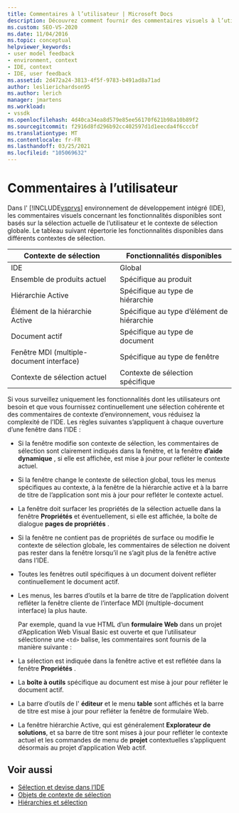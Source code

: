 ```yaml
---
title: Commentaires à l’utilisateur | Microsoft Docs
description: Découvrez comment fournir des commentaires visuels à l’utilisateur sur les fonctionnalités disponibles dans l’environnement de développement intégré (IDE) de Visual Studio.
ms.custom: SEO-VS-2020
ms.date: 11/04/2016
ms.topic: conceptual
helpviewer_keywords:
- user model feedback
- environment, context
- IDE, context
- IDE, user feedback
ms.assetid: 2d472a24-3813-4f5f-9783-b491ad8a71ad
author: leslierichardson95
ms.author: lerich
manager: jmartens
ms.workload:
- vssdk
ms.openlocfilehash: 4d40ca34ea8d579e85ee56170f621b98a10b89f2
ms.sourcegitcommit: f2916d8fd296b92cc402597d1d1eecda4f6cccbf
ms.translationtype: MT
ms.contentlocale: fr-FR
ms.lasthandoff: 03/25/2021
ms.locfileid: "105069632"
---
```

# <a name="feedback-to-the-user"></a>Commentaires à l’utilisateur
Dans l' [!INCLUDE[vsprvs](../../code-quality/includes/vsprvs_md.md)] environnement de développement intégré (IDE), les commentaires visuels concernant les fonctionnalités disponibles sont basés sur la sélection actuelle de l’utilisateur et le contexte de sélection globale. Le tableau suivant répertorie les fonctionnalités disponibles dans différents contextes de sélection.

|Contexte de sélection|Fonctionnalités disponibles|
|-----------------------|-----------------------------|
|IDE|Global|
|Ensemble de produits actuel|Spécifique au produit|
|Hiérarchie Active|Spécifique au type de hiérarchie|
|Élément de la hiérarchie Active|Spécifique au type d’élément de hiérarchie|
|Document actif|Spécifique au type de document|
|Fenêtre MDI (multiple-document interface)|Spécifique au type de fenêtre|
|Contexte de sélection actuel|Contexte de sélection spécifique|

 Si vous surveillez uniquement les fonctionnalités dont les utilisateurs ont besoin et que vous fournissez continuellement une sélection cohérente et des commentaires de contexte d’environnement, vous réduisez la complexité de l’IDE. Les règles suivantes s’appliquent à chaque ouverture d’une fenêtre dans l’IDE :

- Si la fenêtre modifie son contexte de sélection, les commentaires de sélection sont clairement indiqués dans la fenêtre, et la fenêtre **d’aide dynamique** , si elle est affichée, est mise à jour pour refléter le contexte actuel.

- Si la fenêtre change le contexte de sélection global, tous les menus spécifiques au contexte, à la fenêtre de la hiérarchie active et à la barre de titre de l’application sont mis à jour pour refléter le contexte actuel.

- La fenêtre doit surfacer les propriétés de la sélection actuelle dans la fenêtre **Propriétés** et éventuellement, si elle est affichée, la boîte de dialogue **pages de propriétés** .

- Si la fenêtre ne contient pas de propriétés de surface ou modifie le contexte de sélection globale, les commentaires de sélection ne doivent pas rester dans la fenêtre lorsqu’il ne s’agit plus de la fenêtre active dans l’IDE.

- Toutes les fenêtres outil spécifiques à un document doivent refléter continuellement le document actif.

- Les menus, les barres d’outils et la barre de titre de l’application doivent refléter la fenêtre cliente de l’interface MDI (multiple-document interface) la plus haute.

  Par exemple, quand la vue HTML d’un **formulaire Web** dans un projet d’Application Web Visual Basic est ouverte et que l’utilisateur sélectionne une `<td>` balise, les commentaires sont fournis de la manière suivante :

- La sélection est indiquée dans la fenêtre active et est reflétée dans la fenêtre **Propriétés** .

- La **boîte à outils** spécifique au document est mise à jour pour refléter le document actif.

- La barre d’outils de l' **éditeur** et le menu **table** sont affichés et la barre de titre est mise à jour pour refléter la fenêtre de formulaire Web.

- La fenêtre hiérarchie Active, qui est généralement **Explorateur de solutions**, et sa barre de titre sont mises à jour pour refléter le contexte actuel et les commandes de menu de **projet** contextuelles s’appliquent désormais au projet d’application Web actif.

## <a name="see-also"></a>Voir aussi
- [Sélection et devise dans l’IDE](../../extensibility/internals/selection-and-currency-in-the-ide.md)
- [Objets de contexte de sélection](../../extensibility/internals/selection-context-objects.md)
- [Hiérarchies et sélection](../../extensibility/internals/hierarchies-and-selection.md)
